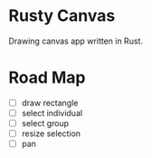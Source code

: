 # Rusty Canvas

Drawing canvas app written in Rust.


# Road Map

- [ ] draw rectangle
- [ ] select individual
- [ ] select group
- [ ] resize selection
- [ ] pan
